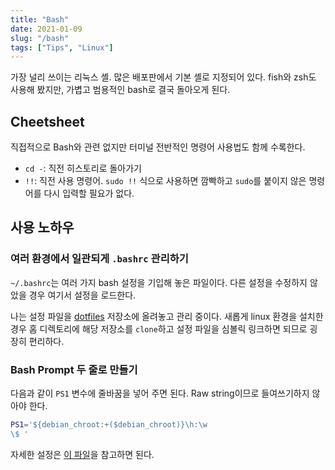 ```yaml
---
title: "Bash"
date: 2021-01-09
slug: "/bash"
tags: ["Tips", "Linux"]
---
```


가장 널리 쓰이는 리눅스 셸. 많은 배포판에서 기본 셸로 지정되어 있다. fish와 zsh도 사용해 봤지만, 가볍고 범용적인 bash로 결국 돌아오게 된다.

## Cheetsheet

직접적으로 Bash와 관련 없지만 터미널 전반적인 명령어 사용법도 함께 수록한다.

- `cd -`: 직전 히스토리로 돌아가기
- `!!`: 직전 사용 명령어. `sudo !!` 식으로 사용하면 깜빡하고 `sudo`를 붙이지 않은 명령어를 다시 입력할 필요가 없다.

## 사용 노하우

### 여러 환경에서 일관되게 `.bashrc` 관리하기

`~/.bashrc`는 여러 가지 bash 설정을 기입해 놓은 파일이다. 다른 설정을 수정하지 않았을 경우 여기서 설정을 로드한다.

나는 설정 파일을 [dotfiles](https://github.com/junbread/dotfiles) 저장소에 올려놓고 관리 중이다. 새롭게 linux 환경을 설치한 경우 홈 디렉토리에 해당 저장소를 `clone`하고 설정 파일을 심볼릭 링크하면 되므로 굉장히 편리하다.

### Bash Prompt 두 줄로 만들기

다음과 같이 `PS1` 변수에 줄바꿈을 넣어 주면 된다. Raw string이므로 들여쓰기하지 않아야 한다.

```bash
PS1='${debian_chroot:+($debian_chroot)}\h:\w
\$ '
```

자세한 설정은 [이 파일](https://github.com/junbread/dotfiles/tree/master/bashrc)을 참고하면 된다.